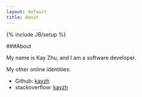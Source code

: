 ```yaml
---
layout: default
title: About
---
```

{% include JB/setup %}

###About

My name is Kay Zhu, and I am a software developer.

My other online identities:
* Github: [kayzh](https://github.com/kayzh)
* stackoverflow: [kayzh](http://stackoverflow.com/users/853611/kay-zhu)

